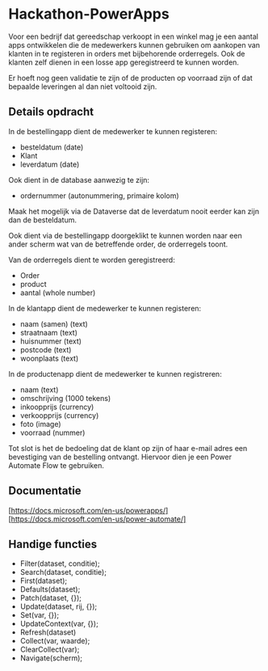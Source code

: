 # Hackathon-PowerApps

Voor een bedrijf dat gereedschap verkoopt in een winkel mag je een aantal apps ontwikkelen die de medewerkers kunnen gebruiken om aankopen van klanten in te registeren in orders met bijbehorende orderregels. Ook de klanten zelf dienen in een losse app geregistreerd te kunnen worden. 

Er hoeft nog geen validatie te zijn of de producten op voorraad zijn of dat bepaalde leveringen al dan niet voltooid zijn.


## Details opdracht
In de bestellingapp dient de medewerker te kunnen registeren:
- besteldatum (date)
- Klant
- leverdatum (date)

Ook dient in de database aanwezig te zijn:
- ordernummer (autonummering, primaire kolom)

Maak het mogelijk via de Dataverse dat de leverdatum nooit eerder kan zijn dan de besteldatum.

Ook dient via de bestellingapp doorgeklikt te kunnen worden naar een ander scherm wat van de betreffende order, de orderregels toont.

Van de orderregels dient te worden geregistreerd:
- Order
- product
- aantal (whole number)

In de klantapp dient de medewerker te kunnen registeren:
- naam (samen) (text)
- straatnaam (text)
- huisnummer (text)
- postcode (text)
- woonplaats (text)

In de productenapp dient de medewerker te kunnen registreren:
- naam (text)
- omschrijving (1000 tekens)
- inkoopprijs (currency)
- verkoopprijs (currency)
- foto (image)
- voorraad (nummer)

Tot slot is het de bedoeling dat de klant op zijn of haar e-mail adres een bevestiging van de bestelling ontvangt. Hiervoor dien je een Power Automate Flow te gebruiken.


## Documentatie
[https://docs.microsoft.com/en-us/powerapps/]
[https://docs.microsoft.com/en-us/power-automate/]


## Handige functies
- Filter(dataset, conditie);
- Search(dataset, conditie);
- First(dataset);
- Defaults(dataset);
- Patch(dataset, {});
- Update(dataset, rij, {});
- Set(var, {});
- UpdateContext(var, {});
- Refresh(dataset)
- Collect(var, waarde);
- ClearCollect(var);
- Navigate(scherm);
